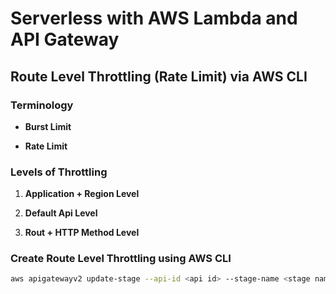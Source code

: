 # Serverless with AWS Lambda and API Gateway

## Route Level Throttling (Rate Limit) via AWS CLI



### Terminology

- **Burst Limit** 

- **Rate Limit**

### Levels of Throttling

1. **Application + Region Level** 

2. **Default Api Level**

3. **Rout + HTTP Method Level**

### Create Route Level Throttling using AWS CLI

```sh
aws apigatewayv2 update-stage --api-id <api id> --stage-name <stage name> --region <api region> --route-settings '{"HTTP-METHOD /the/route" : {"ThrottlingBurstLimit": 50, "ThrottlingRateLimit": 100}}'
```